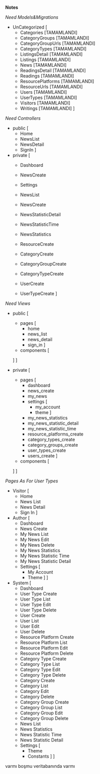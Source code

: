 **Notes**

*Need Models&Migrations*
* UnCategorized [
    * Categories [TAMAMLANDI]
    * CategoryGroups [TAMAMLANDI]
    * CategoryGroupUrls [TAMAMLANDI]
    * CategoryTypes [TAMAMLANDI]
    * ListingsDetail [TAMAMLANDI]
    * Listings [TAMAMLANDI]
    * News [TAMAMLANDI]
    * ReadingsDetail [TAMAMLANDI]
    * Readings [TAMAMLANDI]
    * ResourcePlatforms [TAMAMLANDI]
    * ResourceUrls [TAMAMLANDI]
    * Users [TAMAMLANDI]
    * UserTypes [TAMAMLANDI]
    * Visitors [TAMAMLANDI]
    * Writings [TAMAMLANDI]
]

*Need Controllers*
* public [
    - Home
    - NewsList
    - NewsDetail
    - SignIn
]
* private [
    * Dashboard
    * NewsCreate
    * Settings
    * NewsList
    * NewsCreate
    * NewsStatisticDetail
    * NewsStatisticTime
    * NewsStatistics

    * ResourceCreate
    * CategoryCreate
    * CategoryGroupCreate
    * CategoryTypeCreate
    * UserCreate
    * UserTypeCreate
]

*Need Views*
* public [
    * pages [
        * home
        * news_list
        * news_detail
        * sign_in
    ]
    * components [

    ]
]
* private [
    * pages [
        * dashboard
        * news_create
        * my_news
        * settings [
            * my_account
            * theme
        ]
        * my_news_statistics
        * my_news_statistic_detail
        * my_news_statistic_time
        * resource_platforms_create
        * category_types_create
        * category_groups_create
        * user_types_create
        * users_create
    ]
    * components [
        
    ]
]

*Pages As For User Types*
* Visitor [
    - Home
    - News List
    - News Detail
    - Sign In
]
* Author [
    - Dashboard
    - News Create
    - My News List
    - My News Edit
    - My News Delete
    - My News Statistics
    - My News Statistic Time
    - My News Statistic Detail
    - Settings [
        - My Account
        - Theme
    ]
]
* System [
    - Dashboard
    - User Type Create
    - User Type List
    - User Type Edit
    - User Type Delete
    - User Create
    - User List
    - User Edit
    - User Delete
    - Resource Platform Create
    - Resource Platform List
    - Resource Platform Edit
    - Resource Platform Delete
    - Category Type Create
    - Category Type List
    - Category Type Edit
    - Category Type Delete
    - Category Create
    - Category List
    - Category Edit
    - Category Delete
    - Category Group Create
    - Category Group List
    - Category Group Edit
    - Category Group Delete
    - News List 
    - News Statistics
    - News Statistic Time
    - News Statistic Detail
    - Settings [
        - Theme
        - Constants
    ]
]


varmı
boşmu
veritabanında varmı
